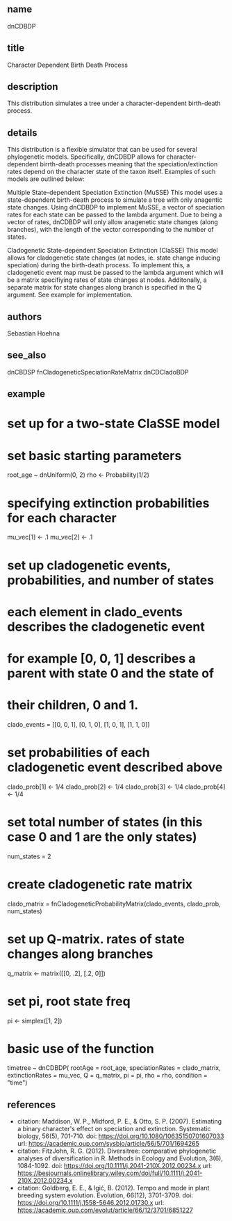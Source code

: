 ## name
dnCDBDP
## title
Character Dependent Birth Death Process
## description
This distribution simulates a tree under a character-dependent birth-death process.
## details
This distribution is a flexible simulator that can be used for several phylogenetic models. Specifically,
dnCDBDP allows for character-dependent birrth-death processes meaning that the speciation/extinction rates
depend on the character state of the taxon itself.
Examples of such models are outlined below:

Multiple State-dependent Speciation Extinction (MuSSE)
This model uses a state-dependent birth-death process to simulate a tree with only anagentic state changes.
Using dnCDBDP to implement MuSSE, a vector of speciation rates for each state can be passed to the lambda argument.
Due to being a vector of rates, dnCDBDP will only allow anagenetic state changes (along branches), with the
length of the vector corresponding to the number of states.

Cladogenetic State-dependent Speciation Extinction (ClaSSE)
This model allows for cladogenetic state changes (at nodes, ie. state change inducing speciation)  during the birth-death process. 
To implement this, a cladogenetic event map must be passed to the lambda argument which will be a matrix specifiying rates of state changes 
at nodes. Additonally, a separate matrix for state changes along branch is specified in the Q argument. See example for implementation.
## authors
Sebastian Hoehna
## see_also
dnCBDSP
fnCladogeneticSpeciationRateMatrix
dnCDCladoBDP
## example
# set up for a two-state ClaSSE model
# set basic starting parameters
root_age ~ dnUniform(0, 2)
rho <- Probability(1/2)

# specifying extinction probabilities for each character
mu_vec[1] <- .1
mu_vec[2] <- .1

# set up cladogenetic events, probabilities, and number of states
# each element in clado_events describes the cladogenetic event
# for example [0, 0, 1] describes a parent with state 0 and the state of 
# their children, 0 and 1.
clado_events = [[0, 0, 1], [0, 1, 0], [1, 0, 1], [1, 1, 0]]

# set probabilities of each cladogenetic event described above
clado_prob[1] <- 1/4
clado_prob[2] <- 1/4
clado_prob[3] <- 1/4
clado_prob[4] <- 1/4

# set total number of states (in this case 0 and 1 are the only states)
num_states = 2

# create cladogenetic rate matrix
clado_matrix = fnCladogeneticProbabilityMatrix(clado_events, clado_prob, num_states)

# set up Q-matrix. rates of state changes along branches 
q_matrix <- matrix([[0, .2], 
                    [.2, 0]])

# set pi, root state freq
pi <- simplex([1, 2])

# basic use of the function
timetree ~ dnCDBDP( rootAge           = root_age,
                    speciationRates   = clado_matrix,
                    extinctionRates   = mu_vec,
                    Q                 = q_matrix,
                    pi                = pi,
                    rho               = rho,
                    condition         = "time")

## references
- citation: Maddison, W. P., Midford, P. E., & Otto, S. P. (2007). Estimating a binary character's effect on speciation and extinction. Systematic biology, 56(5), 701-710.
  doi: https://doi.org/10.1080/10635150701607033
  url: https://academic.oup.com/sysbio/article/56/5/701/1694265
- citation: FitzJohn, R. G. (2012). Diversitree: comparative phylogenetic analyses of diversification in R. Methods in Ecology and Evolution, 3(6), 1084-1092.
  doi: https://doi.org/10.1111/j.2041-210X.2012.00234.x
  url: https://besjournals.onlinelibrary.wiley.com/doi/full/10.1111/j.2041-210X.2012.00234.x
- citation: Goldberg, E. E., & Igić, B. (2012). Tempo and mode in plant breeding system evolution. Evolution, 66(12), 3701-3709.
  doi: https://doi.org/10.1111/j.1558-5646.2012.01730.x
  url: https://academic.oup.com/evolut/article/66/12/3701/6851227
